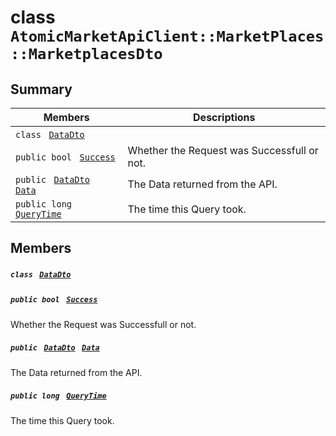 # class `AtomicMarketApiClient::MarketPlaces::MarketplacesDto` 

## Summary

 Members                                | Descriptions                                
----------------------------------------|---------------------------------------------
`class ` [`DataDto`](AtomicMarketApiClient--MarketPlaces--MarketplacesDto--DataDto.md)        | 
`public bool ` [`Success`](#class_atomic_market_api_client_1_1_market_places_1_1_marketplaces_dto_1a506fb037fbb6bfe8f254c021a2c3cfac) | Whether the Request was Successfull or not.
`public ` [`DataDto`](AtomicMarketApiClient--MarketPlaces--MarketplacesDto--DataDto.md)` ` [`Data`](#class_atomic_market_api_client_1_1_market_places_1_1_marketplaces_dto_1a6ed89521b3da4f30d2ab82c36d0afd13) | The Data returned from the API.
`public long ` [`QueryTime`](#class_atomic_market_api_client_1_1_market_places_1_1_marketplaces_dto_1a6cc7a06930fbe1e28eb7eed2599015c9) | The time this Query took.

## Members

##### `class ` [`DataDto`](AtomicMarketApiClient--MarketPlaces--MarketplacesDto--DataDto.md) 

##### `public bool ` [`Success`](#class_atomic_market_api_client_1_1_market_places_1_1_marketplaces_dto_1a506fb037fbb6bfe8f254c021a2c3cfac) 

Whether the Request was Successfull or not.

##### `public ` [`DataDto`](AtomicMarketApiClient--MarketPlaces--MarketplacesDto--DataDto.md)` ` [`Data`](#class_atomic_market_api_client_1_1_market_places_1_1_marketplaces_dto_1a6ed89521b3da4f30d2ab82c36d0afd13) 

The Data returned from the API.

##### `public long ` [`QueryTime`](#class_atomic_market_api_client_1_1_market_places_1_1_marketplaces_dto_1a6cc7a06930fbe1e28eb7eed2599015c9) 

The time this Query took.

